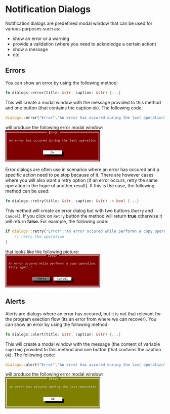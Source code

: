 # Notification Dialogs

Notification dialogs are predefined modal window that can be used for various purposes such as:
* show an error or a warning
* provide a validation (where you need to acknoledge a certain action)
* show a message
* etc

## Errors

You can show an error by using the following method:
```rs
fn dialogs::error(title: &str, caption: &str) {...}
```
This will create a modal window with the message provided to this method and one button (that contains the caption `Ok`). The following code:

```rs
dialogs::error("Error","An error has occured during the last operation");
```

will produce the following error modal window:
<img src="img/error.png" width=300/>

Error dialogs are often use in scenarios where an error has occured and a specific action need to pe stop because of it. There are however cases where you will also want a retry option (if an error occurs, retry the same operation in the hope of another result). If this is the case, the following method can be used:
```rs
fn dialogs::retry(title: &str, caption: &str) -> bool {...}
```

This method will create an error dialog but with two buttons (`Retry` and `Cancel`). If you click on `Retry` button the method will return **true** otherwise it will return **false**. For example, the following code:
```rs
if dialogs::retry("Error","An error occured while performn a copy operation.\nRetry again ?") {
    // retry the operation
}
```
that looks like the following picture:
<img src="img/retry.png" width=300/>

## Alerts

Alerts are dialogs where an error has occured, but it is not that relevant for the program exection flow (its an error from where we can recover).  You can show an error by using the following method:
```rs
fn dialogs::alert(title: &str, caption: &str) {...}
```
This will create a modal window with the message (the content of variable `caption`) provided to this method and one button (that contains the caption `Ok`). The following code:

```rs
dialogs::alert("Error","An error has occured during the last operation");
```

will produce the following error modal window:
<img src="img/alert.png" width=300/>